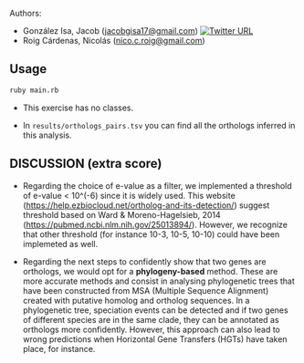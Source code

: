 Authors: 
* González Isa, Jacob (jacobgisa17@gmail.com) [![Twitter URL](https://img.shields.io/twitter/url/https/twitter.com/jacobgisa.svg?style=social&label=Follow%20%40JacobGIsa)](https://twitter.com/jacobgisa)
* Roig Cárdenas, Nicolás (nico.c.roig@gmail.com)

## Usage

```sh
ruby main.rb 
```
* This exercise has no classes.

* In `results/orthologs_pairs.tsv` you can find all the orthologs inferred in this analysis.

## DISCUSSION (extra score)

- Regarding the choice of e-value as a filter, we implemented a threshold of e-value < 10^(-6) since it is widely used.
This website (https://help.ezbiocloud.net/ortholog-and-its-detection/) suggest threshold based on Ward & Moreno-Hagelsieb, 2014 
(https://pubmed.ncbi.nlm.nih.gov/25013894/).
However, we recognize that other threshold (for instance 10-3, 10-5, 10-10) could have been implemeted as well.

- Regarding the next steps to confidently show that two genes are orthologs, we would opt for a **phylogeny-based** method.
These are more accurate methods and consist in analysing phylogenetic trees that have been constructed from MSA (Multiple Sequence Alignment) created with putative homolog and ortholog sequences. In a phylogenetic tree, speciation events can be detected and if two genes of different species are in the same clade, they can be annotated as orthologs more confidently.
   However, this approach can also lead to wrong predictions when Horizontal Gene Transfers (HGTs) have taken place, for instance.
